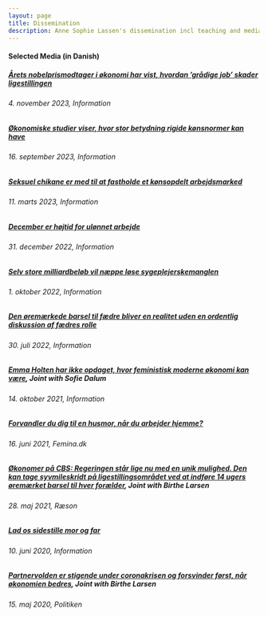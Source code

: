 ```yaml
---
layout: page
title: Dissemination
description: Anne Sophie Lassen's dissemination incl teaching and media 
---
```

<!-- #### Teaching
#####<u><a href="https://kursuskatalog.cbs.dk/2019-2020/BA-BISHO1006U.aspx"> Microeconomics</a>:</u> (2020) TA for Herdis Steingrimsdottir
Bachelor in International Business <br>
Bachelor in Business Economics and Shipping


##### <u><a href="https://www.cbs.dk/efteruddannelse/masteruddannelser/master-of-business-development/fag-forloeb/risk-management-and-compliance"> Risk Managment and Compliance</a>:</u> (2019) Sessions on data management and empirics
Master of Business Development 

<u>Supervision</u>: I supervise quantitative bachelor's and master's theses across CBS programs focusing on labor markets, inequality and diversity, broadly defined.
Examples of topics include economic aid during the Covid-19 pandemic, the impact of gender diversity on boards, and diversity in recruitment. 
<br>
-->

#### Selected Media (in Danish)
##### <u> <a href="https://www.information.dk/moti/2023/11/aarets-nobelprismodtager-oekonomi-vist-hvordan-graadige-job-skader-ligestillingen">Årets nobelprismodtager i økonomi har vist, hvordan ’grådige job’ skader ligestillingen</a></u>
###### *4. november 2023, Information*

##### <u> <a href="https://www.information.dk/moti/2023/09/oekonomiske-studier-viser-stor-betydning-rigide-koensnormer-kan">Økonomiske studier viser, hvor stor betydning rigide kønsnormer kan have</a></u>
###### *16. september 2023, Information*

##### <u> <a href="https://www.information.dk/moti/2023/03/seksuel-chikane-fastholde-koensopdelt-arbejdsmarked?lst_cntrb">Seksuel chikane er med til at fastholde et kønsopdelt arbejdsmarked</a></u>
###### *11. marts 2023, Information*

##### <u> <a href="https://www.information.dk/moti/2022/12/december-hoejtid-uloennet-arbejde-hvorfor-saa-ulige-fordelt-mellem-maend-kvinder">December er højtid for ulønnet arbejde</a></u>
###### *31. december 2022, Information*

##### <u> <a href="https://www.information.dk/moti/2022/09/store-milliardbeloeb-naeppe-loese-sygeplejerskemanglen">Selv store milliardbeløb vil næppe løse sygeplejerskemanglen</a></u>
###### *1. oktober 2022, Information*

##### <u><a href="https://www.information.dk/moti/2022/07/oeremaerkede-barsel-faedre-realitet-uden-ordentlig-diskussion-faedres-rolle">Den øremærkede barsel til fædre bliver en realitet uden en ordentlig diskussion af fædres rolle</a></u>
###### *30. juli 2022, Information*

##### <u><a href="https://www.information.dk/debat/2021/10/emma-holten-opdaget-feministisk-moderne-oekonomi-kan-vaere">Emma Holten har ikke opdaget, hvor feministisk moderne økonomi kan være</a></u>, Joint with Sofie Dalum
###### *14. oktober 2021, Information*

##### <u><a href="https://www.femina.dk/agenda/samfund/forvandler-du-dig-til-en-husmor-naar-du-arbejder-hjemme">Forvandler du dig til en husmor, når du arbejder hjemme?</a></u>
###### *16. juni 2021, Femina.dk*

##### <u><a href="https://www.raeson.dk/2021/oekonomer-paa-cbs-regeringen-staar-lige-nu-med-en-unik-mulighed-den-kan-tage-syvmileskridt-paa-ligestillingsomraadet-ved-at-indfoere-14-ugers-oeremaerket-barsel-til-hver-foraelder/">Økonomer på CBS: Regeringen står lige nu med en unik mulighed. Den kan tage syvmileskridt på ligestillingsområdet ved at indføre 14 ugers øremærket barsel til hver forælder</a></u>, Joint with Birthe Larsen
###### *28. maj 2021, Ræson*

##### <u><a href="https://www.information.dk/debat/2020/06/foraeldet-ide-boern-bedre-barsel-mor-far">Lad os sidestille mor og far</a></u>
###### *10. juni 2020, Information*

##### <u><a href="https://politiken.dk/debat/debatindlaeg/art7779758/Partnervolden-er-stigende-under-coronakrisen-og-forsvinder-f%C3%B8rst-n%C3%A5r-%C3%B8konomien-bedres">Partnervolden er stigende under coronakrisen og forsvinder først, når økonomien bedres</a></u>, Joint with Birthe Larsen
###### *15. maj 2020, Politiken*


<!-- Note: this is how to write a comment in HTML. Everything in here won't show up on your webpage.-->

<!--
To increase the size of the title, use fewer # in front of the paper title.
To decrease the size of the title, use more #. 
To remove the italics, remove the * before and after the description
To remove the underline from the title, remove the <u> tags (<u> and </u>)
-->